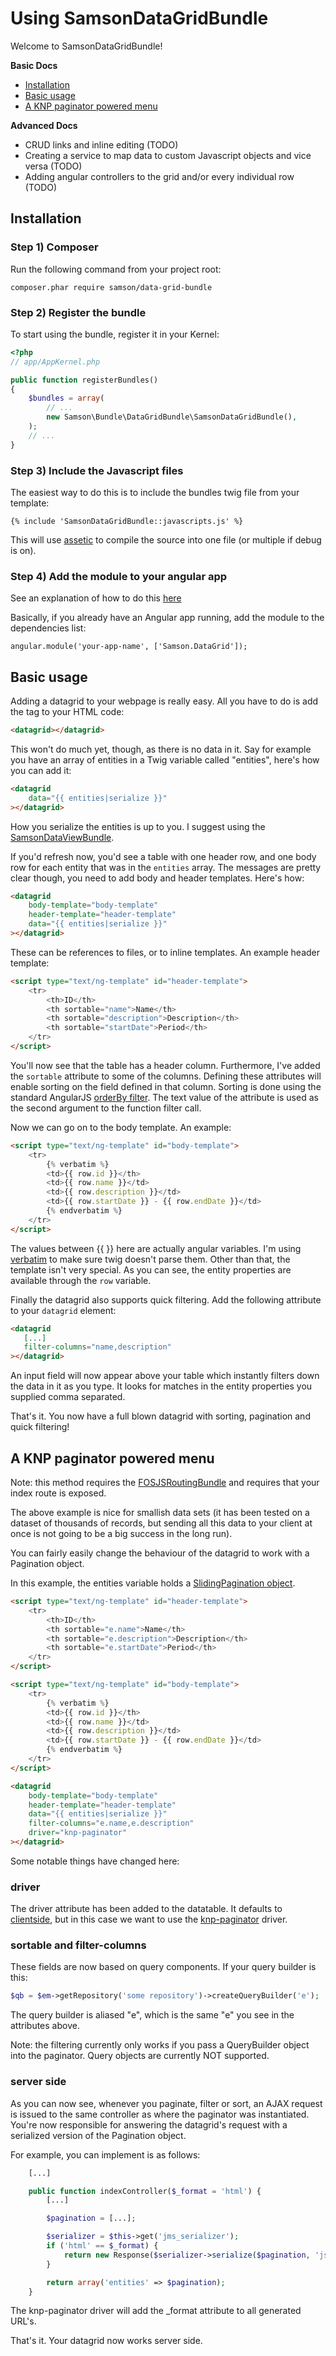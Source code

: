 Using SamsonDataGridBundle
===================

Welcome to SamsonDataGridBundle!

**Basic Docs**

* [Installation](#installation)
* [Basic usage](#basic-usage)
* [A KNP paginator powered menu](#knp-paginator)

**Advanced Docs**

* CRUD links and inline editing (TODO)
* Creating a service to map data to custom Javascript objects and vice versa (TODO)
* Adding angular controllers to the grid and/or every individual row (TODO)

<a name="installation"></a>

## Installation

### Step 1) Composer

Run the following command from your project root:

    composer.phar require samson/data-grid-bundle

### Step 2) Register the bundle

To start using the bundle, register it in your Kernel:

``` php
<?php
// app/AppKernel.php

public function registerBundles()
{
    $bundles = array(
        // ...
        new Samson\Bundle\DataGridBundle\SamsonDataGridBundle(),
    );
    // ...
}
```

### Step 3) Include the Javascript files

The easiest way to do this is to include the bundles twig file from your template:

    {% include 'SamsonDataGridBundle::javascripts.js' %}

This will use [assetic](https://github.com/symfony/AsseticBundle) to compile the source into one file (or multiple if debug is on).

### Step 4) Add the module to your angular app

See an explanation of how to do this [here](http://docs.angularjs.org/guide/bootstrap)

Basically, if you already have an Angular app running, add the module to the dependencies list:

    angular.module('your-app-name', ['Samson.DataGrid']);

<a name="basic-usage"></a>

## Basic usage

Adding a datagrid to your webpage is really easy. All you have to do is add the tag to your HTML code:

``` html
<datagrid></datagrid>
```

This won't do much yet, though, as there is no data in it. Say for example you have an array of entities in a
Twig variable called "entities", here's how you can add it:

``` html
<datagrid
    data="{{ entities|serialize }}"
></datagrid>
```

How you serialize the entities is up to you. I suggest using the [SamsonDataViewBundle](https://github.com/SamsonIT/DataViewBundle).

If you'd refresh now, you'd see a table with one header row, and one body row for each entity that was in the `entities` array.
The messages are pretty clear though, you need to add body and header templates. Here's how:

``` html
<datagrid
    body-template="body-template"
    header-template="header-template"
    data="{{ entities|serialize }}"
></datagrid>
```

These can be references to files, or to inline templates. An example header template:

``` html
<script type="text/ng-template" id="header-template">
    <tr>
        <th>ID</th>
        <th sortable="name">Name</th>
        <th sortable="description">Description</th>
        <th sortable="startDate">Period</th>
    </tr>
</script>
```

You'll now see that the table has a header column. Furthermore, I've added the `sortable` attribute to some of the columns.
Defining these attributes will enable sorting on the field defined in that column. Sorting is done using the standard AngularJS
[orderBy filter](http://docs.angularjs.org/api/ng.filter:orderBy). The text value of the attribute is used as the second argument
to the function filter call.

Now we can go on to the body template. An example:

``` html
<script type="text/ng-template" id="body-template">
    <tr>
        {% verbatim %}
        <td>{{ row.id }}</th>
        <td>{{ row.name }}</td>
        <td>{{ row.description }}</td>
        <td>{{ row.startDate }} - {{ row.endDate }}</td>
        {% endverbatim %}
    </tr>
</script>
```

The values between {{ }} here are actually angular variables. I'm using [verbatim](http://twig.sensiolabs.org/doc/tags/verbatim.html)
to make sure twig doesn't parse them. Other than that, the template isn't very special. As you can see, the entity properties
are available through the `row` variable.

Finally the datagrid also supports quick filtering. Add the following attribute to your `datagrid` element:

``` html
<datagrid
   [...]
   filter-columns="name,description"
></datagrid>
```

An input field will now appear above your table which instantly filters down the data in it as you type. It looks for matches
in the entity properties you supplied comma separated.

That's it. You now have a full blown datagrid with sorting, pagination and quick filtering!


<a name="knp-paginator"></a>

## A KNP paginator powered menu

Note: this method requires the [FOSJSRoutingBundle](https://github.com/FriendsOfSymfony/FOSJsRoutingBundle) and requires that your index route is exposed.

The above example is nice for smallish data sets (it has been tested on a dataset of thousands of records, but sending
all this data to your client at once is not going to be a big success in the long run).

You can fairly easily change the behaviour of the datagrid to work with a Pagination object.

In this example, the entities variable holds a [SlidingPagination object](https://github.com/KnpLabs/knp-components/blob/master/src/Knp/Component/Pager/Pagination/SlidingPagination.php).


``` html
<script type="text/ng-template" id="header-template">
    <tr>
        <th>ID</th>
        <th sortable="e.name">Name</th>
        <th sortable="e.description">Description</th>
        <th sortable="e.startDate">Period</th>
    </tr>
</script>

<script type="text/ng-template" id="body-template">
    <tr>
        {% verbatim %}
        <td>{{ row.id }}</th>
        <td>{{ row.name }}</td>
        <td>{{ row.description }}</td>
        <td>{{ row.startDate }} - {{ row.endDate }}</td>
        {% endverbatim %}
    </tr>
</script>

<datagrid
    body-template="body-template"
    header-template="header-template"
    data="{{ entities|serialize }}"
    filter-columns="e.name,e.description"
    driver="knp-paginator"
></datagrid>
```

Some notable things have changed here:

### driver

The driver attribute has been added to the datatable. It defaults to [clientside](../public/js/services/clientside.js), but in this
case we want to use the [knp-paginator](../public/js/services/knp_paginator.js) driver.

### sortable and filter-columns

These fields are now based on query components. If your query builder is this:

``` php
$qb = $em->getRepository('some repository')->createQueryBuilder('e');
```

The query builder is aliased "e", which is the same "e" you see in the attributes above.

Note: the filtering currently only works if you pass a QueryBuilder object into the paginator. Query objects are currently NOT supported.

### server side

As you can now see, whenever you paginate, filter or sort, an AJAX request is issued to the same controller as where the paginator
was instantiated. You're now responsible for answering the datagrid's request with a serialized version of the Pagination object.

For example, you can implement is as follows:

```php
    [...]

    public function indexController($_format = 'html') {
        [...]

        $pagination = [...];

        $serializer = $this->get('jms_serializer');
        if ('html' == $_format) {
            return new Response($serializer->serialize($pagination, 'json'), 200, array('content-type' => 'text/json'));
        }

        return array('entities' => $pagination);
    }
```

The knp-paginator driver will add the _format attribute to all generated URL's.

That's it. Your datagrid now works server side.